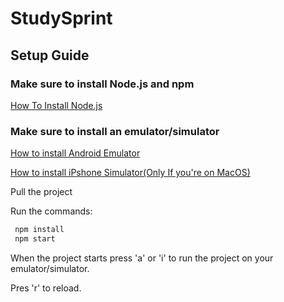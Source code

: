# StudySprint

## Setup Guide

### Make sure to install Node.js and npm

<a href="https://www.youtube.com/watch?v=KtTe_ckT3iM&ab_channel=ProgrammingKnowledge">How To Install Node.js</a>

### Make sure to install an emulator/simulator
<a href="https://www.youtube.com/watch?v=xKGESzemfdw&ab_channel=Codevolution">How to install Android Emulator</a>


<a href="https://www.youtube.com/watch?v=DloY4tyzKDA&ab_channel=Codevolution">How to install iPshone Simulator(Only If you're on MacOS)</a>

Pull the project <br>

Run the commands:
```bash
 npm install
 npm start
```

When the project starts press 'a' or 'i' to run the project on your emulator/simulator.

Pres 'r' to reload.
